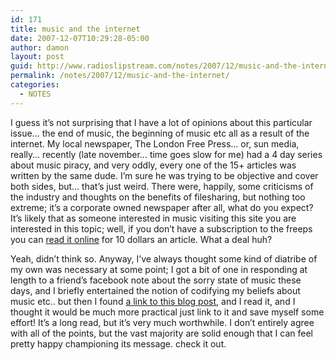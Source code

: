 ```yaml
---
id: 171
title: music and the internet
date: 2007-12-07T10:29:28-05:00
author: damon
layout: post
guid: http://www.radioslipstream.com/notes/2007/12/music-and-the-internet/
permalink: /notes/2007/12/music-and-the-internet/
categories:
  - NOTES
---
```

I guess it’s not surprising that I have a lot of opinions about this particular issue&#8230; the end of music, the beginning of music etc all as a result of the internet. My local newspaper, The London Free Press&#8230; or, sun media, really&#8230; recently (late november&#8230; time goes slow for me) had a 4 day series about music piracy, and very oddly, every one of the 15+ articles was written by the same dude. I’m sure he was trying to be objective and cover both sides, but&#8230; that’s just weird. There were, happily, some criticisms of the industry and thoughts on the benefits of filesharing, but nothing too extreme; it’s a corporate owned newspaper after all, what do you expect? It’s likely that as someone interested in music visiting this site you are interested in this topic; well, if you don’t have a subscription to the freeps you can [read it online](http://lfpress.ca/newsstand/Today/Music/2007/11/26/4685844-sun.html) for 10 dollars an article. What a deal huh?

Yeah, didn’t think so. Anyway, I’ve always thought some kind of diatribe of my own was necessary at some point; I got a bit of one in responding at length to a friend’s facebook note about the sorry state of music these days, and I briefly entertained the notion of codifying my beliefs about music etc.. but then I found [a link to this blog post](http://www.demonbaby.com/blog/2007/10/when-pigs-fly-death-of-oink-birth-of.html), and I read it, and I thought it would be much more practical just link to it and save myself some effort! It’s a long read, but it’s very much worthwhile. I don’t entirely agree with all of the points, but the vast majority are solid enough that I can feel pretty happy championing its message. check it out.